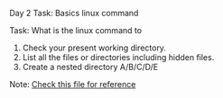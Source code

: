 Day 2 Task: Basics linux command

Task: What is the linux command to

1. Check your present working directory.
2. List all the files or directories including hidden files.
3. Create a nested directory A/B/C/D/E

Note: [Check this file for reference](basic-linux-command.md)



